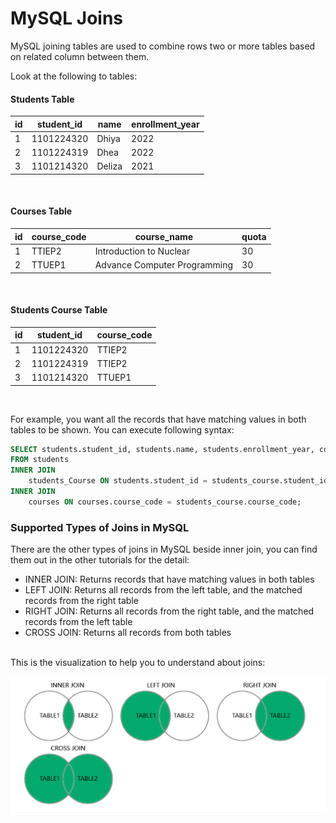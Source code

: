 # MySQL Joins

MySQL joining tables are used to combine rows two or more tables based on related column between them.

Look at the following to tables:
#### Students Table
| id | student_id | name   | enrollment_year |
|----|------------|--------|-----------------|
| 1  | 1101224320 | Dhiya  | 2022            |
| 2  | 1101224319 | Dhea   | 2022            |
| 3  | 1101214320 | Deliza | 2021            |

<br/>   

#### Courses Table
| id | course_code | course_name                    | quota |
|----|-------------|--------------------------------|-------|
| 1  | TTIEP2      | Introduction to Nuclear        | 30    |
| 2  | TTUEP1      | Advance Computer Programming   | 30    |

<br/>

#### Students Course Table
| id | student_id | course_code |
|----|------------|-------------|
| 1  | 1101224320 | TTIEP2      |
| 2  | 1101224319 | TTIEP2      |
| 3  | 1101214320 | TTUEP1      |

<br/> 

For example, you want all the records that have matching values in both tables to be shown. You can execute following syntax:
```sql
SELECT students.student_id, students.name, students.enrollment_year, courses.course_code, courses.course_name
FROM students
INNER JOIN 
  	students_Course ON students.student_id = students_course.student_id
INNER JOIN 
	courses ON courses.course_code = students_course.course_code;
```

### Supported Types of Joins in MySQL
There are the other types of joins in MySQL beside inner join, you can find them out in the other tutorials for the detail:
- INNER JOIN: Returns records that have matching values in both tables
- LEFT JOIN: Returns all records from the left table, and the matched records from the right table
- RIGHT JOIN: Returns all records from the right table, and the matched records from the left table
- CROSS JOIN: Returns all records from both tables

<br/>
This is the visualization to help you to understand about joins:

![joins](./assets/joins.png)
